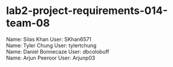 # lab2-project-requirements-014-team-08

Name: Silas Khan       User: SKhan6571 \
Name: Tyler Chung      User: tylertchung \
Name: Daniel Bonnecaze  User: dbcolobuff \
Name: Arjun Peeroor      User: Arjunp03 
